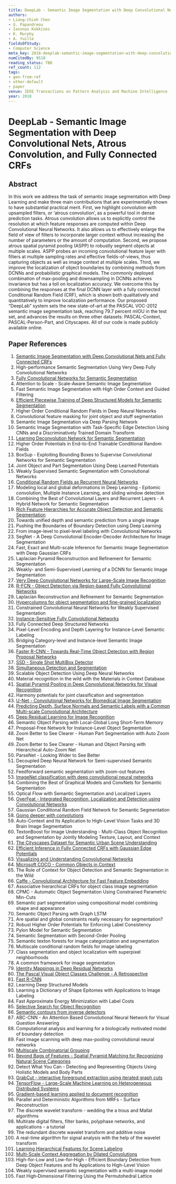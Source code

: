 ```yaml
---
title: DeepLab - Semantic Image Segmentation with Deep Convolutional Nets, Atrous Convolution, and Fully Connected CRFs
authors:
- Liang-Chieh Chen
- G. Papandreou
- Iasonas Kokkinos
- K. Murphy
- A. Yuille
fieldsOfStudy:
- Computer Science
meta_key: 2018-deeplab-semantic-image-segmentation-with-deep-convolutional-nets-atrous-convolution-and-fully-connected-crfs
numCitedBy: 9510
reading_status: TBD
ref_count: 112
tags:
- gen-from-ref
- other-default
- paper
venue: IEEE Transactions on Pattern Analysis and Machine Intelligence
year: 2018
---
```


# DeepLab - Semantic Image Segmentation with Deep Convolutional Nets, Atrous Convolution, and Fully Connected CRFs

## Abstract

In this work we address the task of semantic image segmentation with Deep Learning and make three main contributions that are experimentally shown to have substantial practical merit. First, we highlight convolution with upsampled filters, or ‘atrous convolution’, as a powerful tool in dense prediction tasks. Atrous convolution allows us to explicitly control the resolution at which feature responses are computed within Deep Convolutional Neural Networks. It also allows us to effectively enlarge the field of view of filters to incorporate larger context without increasing the number of parameters or the amount of computation. Second, we propose atrous spatial pyramid pooling (ASPP) to robustly segment objects at multiple scales. ASPP probes an incoming convolutional feature layer with filters at multiple sampling rates and effective fields-of-views, thus capturing objects as well as image context at multiple scales. Third, we improve the localization of object boundaries by combining methods from DCNNs and probabilistic graphical models. The commonly deployed combination of max-pooling and downsampling in DCNNs achieves invariance but has a toll on localization accuracy. We overcome this by combining the responses at the final DCNN layer with a fully connected Conditional Random Field (CRF), which is shown both qualitatively and quantitatively to improve localization performance. Our proposed “DeepLab” system sets the new state-of-art at the PASCAL VOC-2012 semantic image segmentation task, reaching 79.7 percent mIOU in the test set, and advances the results on three other datasets: PASCAL-Context, PASCAL-Person-Part, and Cityscapes. All of our code is made publicly available online.

## Paper References

1. [Semantic Image Segmentation with Deep Convolutional Nets and Fully Connected CRFs](2015-semantic-image-segmentation-with-deep-convolutional-nets-and-fully-connected-crfs)
2. High-performance Semantic Segmentation Using Very Deep Fully Convolutional Networks
3. [Fully Convolutional Networks for Semantic Segmentation](2017-fully-convolutional-networks-for-semantic-segmentation)
4. Attention to Scale - Scale-Aware Semantic Image Segmentation
5. Fast Semantic Image Segmentation with High Order Context and Guided Filtering
6. [Efficient Piecewise Training of Deep Structured Models for Semantic Segmentation](2016-efficient-piecewise-training-of-deep-structured-models-for-semantic-segmentation)
7. Higher Order Conditional Random Fields in Deep Neural Networks
8. Convolutional feature masking for joint object and stuff segmentation
9. Semantic Image Segmentation via Deep Parsing Network
10. Semantic Image Segmentation with Task-Specific Edge Detection Using CNNs and a Discriminatively Trained Domain Transform
11. [Learning Deconvolution Network for Semantic Segmentation](2015-learning-deconvolution-network-for-semantic-segmentation)
12. Higher Order Potentials in End-to-End Trainable Conditional Random Fields
13. BoxSup - Exploiting Bounding Boxes to Supervise Convolutional Networks for Semantic Segmentation
14. Joint Object and Part Segmentation Using Deep Learned Potentials
15. Weakly Supervised Semantic Segmentation with Convolutional Networks
16. [Conditional Random Fields as Recurrent Neural Networks](2015-conditional-random-fields-as-recurrent-neural-networks)
17. Modeling local and global deformations in Deep Learning - Epitomic convolution, Multiple Instance Learning, and sliding window detection
18. Combining the Best of Convolutional Layers and Recurrent Layers - A Hybrid Network for Semantic Segmentation
19. [Rich Feature Hierarchies for Accurate Object Detection and Semantic Segmentation](2014-rich-feature-hierarchies-for-accurate-object-detection-and-semantic-segmentation)
20. Towards unified depth and semantic prediction from a single image
21. Pushing the Boundaries of Boundary Detection using Deep Learning
22. From image-level to pixel-level labeling with Convolutional Networks
23. SegNet - A Deep Convolutional Encoder-Decoder Architecture for Image Segmentation
24. Fast, Exact and Multi-scale Inference for Semantic Image Segmentation with Deep Gaussian CRFs
25. Laplacian Pyramid Reconstruction and Refinement for Semantic Segmentation
26. Weakly- and Semi-Supervised Learning of a DCNN for Semantic Image Segmentation
27. [Very Deep Convolutional Networks for Large-Scale Image Recognition](2015-very-deep-convolutional-networks-for-large-scale-image-recognition)
28. [R-FCN - Object Detection via Region-based Fully Convolutional Networks](2016-r-fcn-object-detection-via-region-based-fully-convolutional-networks)
29. Laplacian Reconstruction and Refinement for Semantic Segmentation
30. [Hypercolumns for object segmentation and fine-grained localization](2015-hypercolumns-for-object-segmentation-and-fine-grained-localization)
31. Constrained Convolutional Neural Networks for Weakly Supervised Segmentation
32. [Instance-Sensitive Fully Convolutional Networks](2016-instance-sensitive-fully-convolutional-networks)
33. Fully Connected Deep Structured Networks
34. Pixel-Level Encoding and Depth Layering for Instance-Level Semantic Labeling
35. Bridging Category-level and Instance-level Semantic Image Segmentation
36. [Faster R-CNN - Towards Real-Time Object Detection with Region Proposal Networks](2015-faster-r-cnn-towards-real-time-object-detection-with-region-proposal-networks)
37. [SSD - Single Shot MultiBox Detector](2016-ssd-single-shot-multibox-detector)
38. [Simultaneous Detection and Segmentation](2014-simultaneous-detection-and-segmentation)
39. Scalable Object Detection Using Deep Neural Networks
40. Material recognition in the wild with the Materials in Context Database
41. [Spatial Pyramid Pooling in Deep Convolutional Networks for Visual Recognition](2015-spatial-pyramid-pooling-in-deep-convolutional-networks-for-visual-recognition)
42. Harmony potentials for joint classification and segmentation
43. [U-Net - Convolutional Networks for Biomedical Image Segmentation](2015-u-net-convolutional-networks-for-biomedical-image-segmentation)
44. [Predicting Depth, Surface Normals and Semantic Labels with a Common Multi-scale Convolutional Architecture](2015-predicting-depth-surface-normals-and-semantic-labels-with-a-common-multi-scale-convolutional-architecture)
45. [Deep Residual Learning for Image Recognition](2015-resnet.md)
46. Semantic Object Parsing with Local-Global Long Short-Term Memory
47. Proposal-Free Network for Instance-Level Object Segmentation
48. Zoom Better to See Clearer - Human Part Segmentation with Auto Zoom Net
49. Zoom Better to See Clearer - Human and Object Parsing with Hierarchical Auto-Zoom Net
50. ParseNet - Looking Wider to See Better
51. Decoupled Deep Neural Network for Semi-supervised Semantic Segmentation
52. Feedforward semantic segmentation with zoom-out features
53. [ImageNet classification with deep convolutional neural networks](2012-alexnet.md)
54. Combining the Best of Graphical Models and ConvNets for Semantic Segmentation
55. Optical Flow with Semantic Segmentation and Localized Layers
56. [OverFeat - Integrated Recognition, Localization and Detection using Convolutional Networks](2014-overfeat-integrated-recognition-localization-and-detection-using-convolutional-networks)
57. Gaussian Conditional Random Field Network for Semantic Segmentation
58. [Going deeper with convolutions](2015-going-deeper-with-convolutions)
59. Auto-Context and Its Application to High-Level Vision Tasks and 3D Brain Image Segmentation
60. TextonBoost for Image Understanding - Multi-Class Object Recognition and Segmentation by Jointly Modeling Texture, Layout, and Context
61. [The Cityscapes Dataset for Semantic Urban Scene Understanding](2016-the-cityscapes-dataset-for-semantic-urban-scene-understanding)
62. [Efficient Inference in Fully Connected CRFs with Gaussian Edge Potentials](2011-efficient-inference-in-fully-connected-crfs-with-gaussian-edge-potentials)
63. [Visualizing and Understanding Convolutional Networks](2014-visualizing-and-understanding-convolutional-networks)
64. [Microsoft COCO - Common Objects in Context](2014-microsoft-coco-common-objects-in-context)
65. The Role of Context for Object Detection and Semantic Segmentation in the Wild
66. [Caffe - Convolutional Architecture for Fast Feature Embedding](2014-caffe-convolutional-architecture-for-fast-feature-embedding)
67. Associative hierarchical CRFs for object class image segmentation
68. CPMC - Automatic Object Segmentation Using Constrained Parametric Min-Cuts
69. Semantic part segmentation using compositional model combining shape and appearance
70. Semantic Object Parsing with Graph LSTM
71. Are spatial and global constraints really necessary for segmentation?
72. Robust Higher Order Potentials for Enforcing Label Consistency
73. Pylon Model for Semantic Segmentation
74. Semantic Segmentation with Second-Order Pooling
75. Semantic texton forests for image categorization and segmentation
76. Multiscale conditional random fields for image labeling
77. Class segmentation and object localization with superpixel neighborhoods
78. A common framework for image segmentation
79. [Identity Mappings in Deep Residual Networks](2016-identity-mappings-in-deep-residual-networks)
80. [The Pascal Visual Object Classes Challenge - A Retrospective](2014-the-pascal-visual-object-classes-challenge-a-retrospective)
81. [Fast R-CNN](2015-fast-r-cnn)
82. Learning Deep Structured Models
83. Learning a Dictionary of Shape Epitomes with Applications to Image Labeling
84. Fast Approximate Energy Minimization with Label Costs
85. [Selective Search for Object Recognition](2013-selective-search-for-object-recognition)
86. [Semantic contours from inverse detectors](2011-semantic-contours-from-inverse-detectors)
87. ABC-CNN - An Attention Based Convolutional Neural Network for Visual Question Answering
88. Computational analysis and learning for a biologically motivated model of boundary detection
89. Fast image scanning with deep max-pooling convolutional neural networks
90. [Multiscale Combinatorial Grouping](2014-multiscale-combinatorial-grouping)
91. [Beyond Bags of Features - Spatial Pyramid Matching for Recognizing Natural Scene Categories](2006-beyond-bags-of-features-spatial-pyramid-matching-for-recognizing-natural-scene-categories)
92. Detect What You Can - Detecting and Representing Objects Using Holistic Models and Body Parts
93. [GrabCut - interactive foreground extraction using iterated graph cuts](2004-grabcut-interactive-foreground-extraction-using-iterated-graph-cuts)
94. [TensorFlow - Large-Scale Machine Learning on Heterogeneous Distributed Systems](2016-tensorflow-large-scale-machine-learning-on-heterogeneous-distributed-systems)
95. [Gradient-based learning applied to document recognition](1998-lenet5.md)
96. Parallel and Deterministic Algorithms from MRFs - Surface Reconstruction
97. The discrete wavelet transform - wedding the a trous and Mallat algorithms
98. Multirate digital filters, filter banks, polyphase networks, and applications - a tutorial
99. The redundant discrete wavelet transform and additive noise
100. A real-time algorithm for signal analysis with the help of the wavelet transform
101. [Learning Hierarchical Features for Scene Labeling](2013-learning-hierarchical-features-for-scene-labeling)
102. [Multi-Scale Context Aggregation by Dilated Convolutions](2016-multi-scale-context-aggregation-by-dilated-convolutions)
103. High-for-Low and Low-for-High - Efficient Boundary Detection from Deep Object Features and Its Applications to High-Level Vision
104. Weakly supervised semantic segmentation with a multi-image model
105. Fast High‐Dimensional Filtering Using the Permutohedral Lattice
